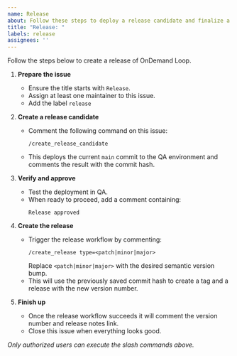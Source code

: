 ```yaml
---
name: Release
about: Follow these steps to deploy a release candidate and finalize a release
title: "Release: "
labels: release
assignees: ''
---
```


Follow the steps below to create a release of OnDemand Loop.

1. **Prepare the issue**
   - Ensure the title starts with `Release`.
   - Assign at least one maintainer to this issue.
   - Add the label `release`

2. **Create a release candidate**
   - Comment the following command on this issue:
     ```
     /create_release_candidate
     ```
   - This deploys the current `main` commit to the QA environment and comments the result with the commit hash.

3. **Verify and approve**
   - Test the deployment in QA.
   - When ready to proceed, add a comment containing:
     ```
     Release approved
     ```

4. **Create the release**
   - Trigger the release workflow by commenting:
     ```
     /create_release type=<patch|minor|major>
     ```
     Replace `<patch|minor|major>` with the desired semantic version bump.
   - This will use the previously saved commit hash to create a tag and a release with the new version number.

5. **Finish up**
   - Once the release workflow succeeds it will comment the version number and release notes link.
   - Close this issue when everything looks good.

_Only authorized users can execute the slash commands above._

